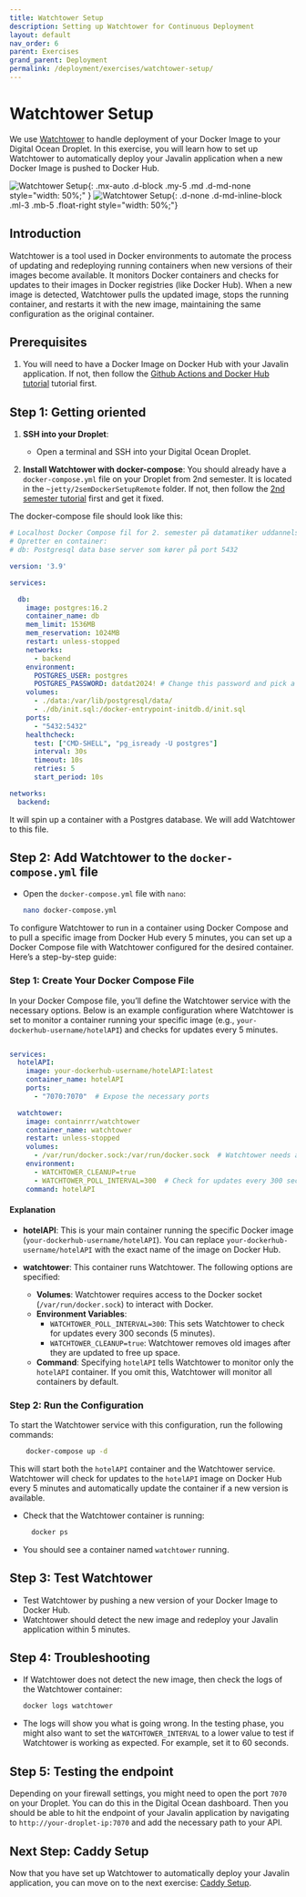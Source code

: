```yaml
---
title: Watchtower Setup
description: Setting up Watchtower for Continuous Deployment
layout: default
nav_order: 6
parent: Exercises
grand_parent: Deployment
permalink: /deployment/exercises/watchtower-setup/
---
```


# Watchtower Setup

We use [Watchtower](https://containrrr.dev/watchtower/) to handle deployment of your Docker Image to your Digital Ocean Droplet. In this exercise, you will learn how to set up Watchtower to automatically deploy your Javalin application when a new Docker Image is pushed to Docker Hub.

![Watchtower Setup](./images/watchtower.png){: .mx-auto .d-block .my-5 .md .d-md-none style="width: 50%;" }
![Watchtower Setup](./images/watchtower.png){: .d-none .d-md-inline-block .ml-3 .mb-5 .float-right style="width: 50%;"}

## Introduction

Watchtower is a tool used in Docker environments to automate the process of updating and redeploying running containers when new versions of their images become available. It monitors Docker containers and checks for updates to their images in Docker registries (like Docker Hub). When a new image is detected, Watchtower pulls the updated image, stops the running container, and restarts it with the new image, maintaining the same configuration as the original container.

## Prerequisites

1. You will need to have a Docker Image on Docker Hub with your Javalin application. If not, then follow the [Github Actions and Docker Hub tutorial](./actions_dockerhub.md) tutorial first.

## Step 1: Getting oriented

1. **SSH into your Droplet**:
   - Open a terminal and SSH into your Digital Ocean Droplet.

2. **Install Watchtower with docker-compose**:
You should already have a `docker-compose.yml` file on your Droplet from 2nd semester. It is located in the `~jetty/2semDockerSetupRemote` folder. If not, then follow the [2nd semester tutorial](https://github.com/dat2Cph/2semDockerSetupRemote/tree/main) first and get it fixed.

The docker-compose file should look like this:

```yaml
# Localhost Docker Compose fil for 2. semester på datamatiker uddannelsen i Lyngby forår 2024
# Opretter en container: 
# db: Postgresql data base server som kører på port 5432

version: '3.9'

services:

  db:
    image: postgres:16.2
    container_name: db
    mem_limit: 1536MB
    mem_reservation: 1024MB
    restart: unless-stopped
    networks:
      - backend
    environment:
      POSTGRES_USER: postgres
      POSTGRES_PASSWORD: datdat2024! # Change this password and pick a hard one
    volumes:
      - ./data:/var/lib/postgresql/data/
      - ./db/init.sql:/docker-entrypoint-initdb.d/init.sql
    ports:
      - "5432:5432"
    healthcheck:
      test: ["CMD-SHELL", "pg_isready -U postgres"]
      interval: 30s
      timeout: 10s
      retries: 5
      start_period: 10s

networks:
  backend:
```

It will spin up a container with a Postgres database. We will add Watchtower to this file.

## Step 2: Add Watchtower to the `docker-compose.yml` file

- Open the `docker-compose.yml` file with `nano`:

     ```bash
     nano docker-compose.yml
     ```

To configure Watchtower to run in a container using Docker Compose and to pull a specific image from Docker Hub every 5 minutes, you can set up a Docker Compose file with Watchtower configured for the desired container. Here’s a step-by-step guide:

### Step 1: Create Your Docker Compose File

In your Docker Compose file, you’ll define the Watchtower service with the necessary options. Below is an example configuration where Watchtower is set to monitor a container running your specific image (e.g., `your-dockerhub-username/hotelAPI`) and checks for updates every 5 minutes.

```yaml

services:
  hotelAPI:
    image: your-dockerhub-username/hotelAPI:latest
    container_name: hotelAPI
    ports:
      - "7070:7070"  # Expose the necessary ports

  watchtower:
    image: containrrr/watchtower
    container_name: watchtower
    restart: unless-stopped
    volumes:
      - /var/run/docker.sock:/var/run/docker.sock  # Watchtower needs access to the Docker socket
    environment:
      - WATCHTOWER_CLEANUP=true
      - WATCHTOWER_POLL_INTERVAL=300  # Check for updates every 300 seconds (5 minutes)
    command: hotelAPI
```

#### Explanation

- **hotelAPI**: This is your main container running the specific Docker image (`your-dockerhub-username/hotelAPI`). You can replace `your-dockerhub-username/hotelAPI` with the exact name of the image on Docker Hub.

- **watchtower**: This container runs Watchtower. The following options are specified:
  - **Volumes**: Watchtower requires access to the Docker socket (`/var/run/docker.sock`) to interact with Docker.
  - **Environment Variables**:
    - `WATCHTOWER_POLL_INTERVAL=300`: This sets Watchtower to check for updates every 300 seconds (5 minutes).
    - `WATCHTOWER_CLEANUP=true`: Watchtower removes old images after they are updated to free up space.
  - **Command**: Specifying `hotelAPI` tells Watchtower to monitor only the `hotelAPI` container. If you omit this, Watchtower will monitor all containers by default.

### Step 2: Run the Configuration

To start the Watchtower service with this configuration, run the following commands:

```bash
    docker-compose up -d
```

This will start both the `hotelAPI` container and the Watchtower service. Watchtower will check for updates to the `hotelAPI` image on Docker Hub every 5 minutes and automatically update the container if a new version is available.

- Check that the Watchtower container is running:

  ```bash
    docker ps
  ```

- You should see a container named `watchtower` running.

## Step 3: Test Watchtower

- Test Watchtower by pushing a new version of your Docker Image to Docker Hub.
- Watchtower should detect the new image and redeploy your Javalin application within 5 minutes.

## Step 4: Troubleshooting

- If Watchtower does not detect the new image, then check the logs of the Watchtower container:

     ```bash
     docker logs watchtower
     ```

- The logs will show you what is going wrong. In the testing phase, you might also want to set the `WATCHTOWER_INTERVAL` to a lower value to test if Watchtower is working as expected. For example, set it to 60 seconds.

## Step 5: Testing the endpoint

Depending on your firewall settings, you might need to open the port `7070` on your Droplet. You can do this in the Digital Ocean dashboard. Then you should be able to hit the endpoint of your Javalin application by navigating to `http://your-droplet-ip:7070` and add the necessary path to your API.

## Next Step: Caddy Setup

Now that you have set up Watchtower to automatically deploy your Javalin application, you can move on to the next exercise: [Caddy Setup](./caddy_setup.md).
